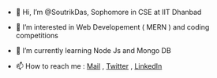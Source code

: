 - 👋 Hi, I’m @SoutrikDas, Sophomore in CSE at IIT Dhanbad
- 👀 I’m interested in Web Developement ( MERN ) and coding competitions
- 🌱 I’m currently learning Node Js and Mongo DB 

- 📫 How to reach me : [Mail](mailto:me@soutrik.net) , [Twitter](https://twitter.com/soutrik_d) , [LinkedIn](https://www.linkedin.com/in/soutrik-das-024073164/)


